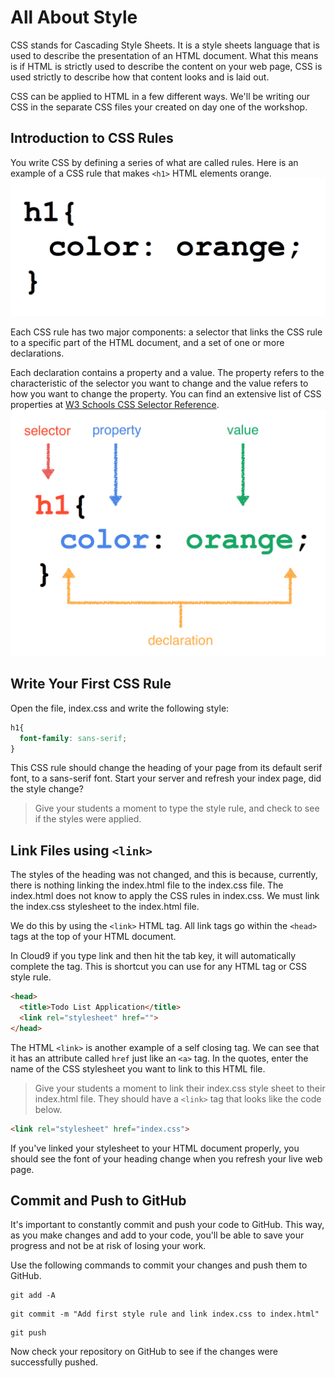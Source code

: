 # All About Style
CSS stands for Cascading Style Sheets. It is a style sheets language that is used to describe the presentation of an HTML document. What this means is if HTML is strictly used to describe the content on your web page, CSS is used strictly to describe how that content looks and is laid out.

CSS can be applied to HTML in a few different ways. We'll be writing our CSS in the separate CSS files your created on day one of the workshop.

## Introduction to CSS Rules
You write CSS by defining a series of what are called rules. Here is an example of a CSS rule that makes `<h1>` HTML elements orange.
![Example of a CSS rule](/images/all_about_style/01.png "Example of a CSS rule")

Each CSS rule has two major components: a selector that links the CSS rule to a specific part of the HTML document, and a set of one or more declarations.

Each declaration contains a property and a value. The property refers to the characteristic of the selector you want to change and the value refers to how you want to change the property. You can find an extensive list of CSS properties at [W3 Schools CSS Selector Reference](https://www.w3schools.com/cssref/css_selectors.asp "W3 Schools CSS Selector Reference").
![Selector, Property, Value, Declaration](/images/all_about_style/02.png "Selector, Property, Value, Declaration")

## Write Your First CSS Rule
Open the file, index.css and write the following style:
```CSS
h1{
  font-family: sans-serif;
}
```
This CSS rule should change the heading of your page from its default serif font, to a sans-serif font. Start your server and refresh your index page, did the style change?

>Give your students a moment to type the style rule, and check to see if the styles were applied.

## Link Files using `<link>`
The styles of the heading was not changed, and this is because, currently, there is nothing linking the index.html file to the index.css file. The index.html does not know to apply the CSS rules in index.css. We must link the index.css stylesheet to the index.html file.

We do this by using the `<link>` HTML tag. All link tags go within the `<head>` tags at the top of your HTML document.

In Cloud9 if you type link and then hit the tab key, it will automatically complete the tag. This is shortcut you can use for any HTML tag or CSS style rule.
```HTML
<head>
  <title>Todo List Application</title>
  <link rel="stylesheet" href="">
</head>
```

The HTML `<link>` is another example of a self closing tag. We can see that it has an attribute called `href` just like an `<a>` tag. In the quotes, enter the name of the CSS stylesheet you want to link to this HTML file.

>Give your students a moment to link their index.css style sheet to their index.html file. They should have a `<link>` tag that looks like the code below.

```HTML
<link rel="stylesheet" href="index.css">
```

If you've linked your stylesheet to your HTML document properly, you should see the font of your heading change when you refresh your live web page.

## Commit and Push to GitHub
It's important to constantly commit and push your code to GitHub. This way, as you make changes and add to your code, you'll be able to save your progress and not be at risk of losing your work.

Use the following commands to commit your changes and push them to GitHub.

```shell
git add -A
```

```shell
git commit -m "Add first style rule and link index.css to index.html"
```

```shell
git push
```

Now check your repository on GitHub to see if the changes were successfully pushed.
